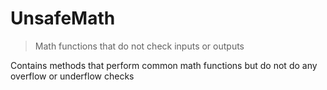 # UnsafeMath



> Math functions that do not check inputs or outputs

Contains methods that perform common math functions but do not do any overflow or underflow checks





